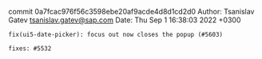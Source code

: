 commit 0a7fcac976f56c3598ebe20af9acde4d8d1cd2d0
Author: Tsanislav Gatev <tsanislav.gatev@sap.com>
Date:   Thu Sep 1 16:38:03 2022 +0300

    fix(ui5-date-picker): focus out now closes the popup (#5603)
    
    fixes: #5532
